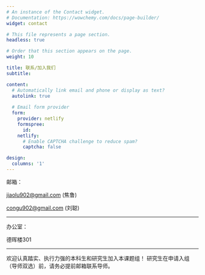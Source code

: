 ```yaml
---
# An instance of the Contact widget.
# Documentation: https://wowchemy.com/docs/page-builder/
widget: contact

# This file represents a page section.
headless: true

# Order that this section appears on the page.
weight: 10

title: 联系/加入我们
subtitle:

content:
  # Automatically link email and phone or display as text?
  autolink: true
  
  # Email form provider
  form:
    provider: netlify
    formspree:
      id:
    netlify:
      # Enable CAPTCHA challenge to reduce spam?
      captcha: false

design:
  columns: '1'
---
```


邮箱：

jiaolu902@gmail.com (焦鲁)

congu902@gmail.com (刘聪)

***

办公室：

德晖楼301

***

欢迎认真踏实、执行力强的本科生和研究生加入本课题组！
研究生在申请入组（导师双选）前，请务必提前邮箱联系导师。
